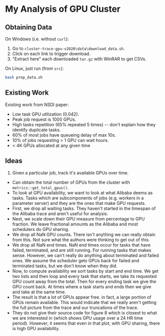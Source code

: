 # My Analysis of GPU Cluster

## Obtaining Data

On Windows (i.e. without `curl`): 

1. Go to `cluster-trace-gpu-v2020\data\download_data.sh`.
2. Click on each link to trigger download.
3. "Extract here" each downloaded `tar.gz` with WinRAR to get CSVs.

On Linux, just run (from `src`): 

```bash
bash prep_data.sh
```

## Existing Work

Existing work from NSDI paper: 
* Low task GPU utilization (0.042). 
* Peak job request is 1000 GPUs.
* High tasks repetition (65% repeated 5 times) -- don't explain how they identify duplicate tasks.
* 60% of most jobs have queueing delay of max 10s.
* 10% of jobs requesting > 1 GPU can wait hours.
* < 4K GPUs allocated at any given time

## Ideas 

1. Given a particular job, track it's available GPUs over time.
* Can obtain the total number of GPUs from the cluster with `metrics::get_total_gpus()`.
* To look at GPU availability, we want to look at what Alibaba deems as tasks. Tasks which are subcomponents of jobs (e.g. workers in a parameter server) and they are the ones that make GPU requests. 
* First, we drop all waiting tasks. They haven't started in the timespan of the Alibaba trace and aren't useful for analysis.
* Next, we scale down their GPU measure from percentage to GPU fraction. We leave fractional amounts as the Alibaba and most schedulers do GPU sharing.
* We drop all NaN GPU counts. There isn't anything we can really obtain from this. Not sure what the authors were thinking to get out of this.
* We drop all NaN end times. NaN end times occur for tasks that have failed, terminated, and are still running. For running tasks that makes sense. However, we can't really do anything about terminated and failed ones. We assume the scheduler gets GPUs back for failed and terminated tasks, but we don't know when they did.
* Now, to compute availability we sort tasks by start and end time. We get two lists and then loop and every task that starts, we take its requested GPU count away from the total. Then for every ending task we give the GPU count back. At times where a task starts and ends then we give and take at the same time.
* The result is that a lot of GPUs appear free. in fact, a large portion of GPUs remain available. This would indicate that we really aren't getting the full picture from the trace and our truncations of the trace.
* They do not give their source code for figure 8 which is closest to what we are interested in (which shows GPU usage over a 24 HR time period). However, it seems that even in that plot, with GPU sharing, there is high GPU availability.
